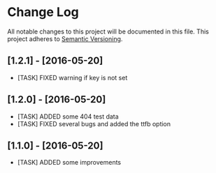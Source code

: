 # Change Log
All notable changes to this project will be documented in this file.
This project adheres to [Semantic Versioning](http://semver.org/).

## [1.2.1] - [2016-05-20]
- [TASK] FIXED warning if key is not set

## [1.2.0] - [2016-05-20]
- [TASK] ADDED some 404 test data
- [TASK] FIXED several bugs and added the ttfb option

## [1.1.0] - [2016-05-20]
- [TASK] ADDED some improvements